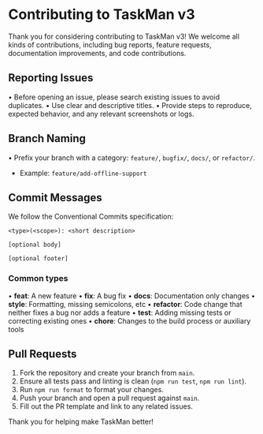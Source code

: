 # Contributing to TaskMan v3

Thank you for considering contributing to TaskMan v3! We welcome all kinds of contributions, including bug reports, feature requests, documentation improvements, and code contributions.

## Reporting Issues

• Before opening an issue, please search existing issues to avoid duplicates.
• Use clear and descriptive titles.
• Provide steps to reproduce, expected behavior, and any relevant screenshots or logs.

## Branch Naming

• Prefix your branch with a category: `feature/`, `bugfix/`, `docs/`, or `refactor/`.

- Example: `feature/add-offline-support`

## Commit Messages

We follow the Conventional Commits specification:

```text
<type>(<scope>): <short description>

[optional body]

[optional footer]
```

### Common types

• **feat**: A new feature
• **fix**: A bug fix
• **docs**: Documentation only changes
• **style**: Formatting, missing semicolons, etc
• **refactor**: Code change that neither fixes a bug nor adds a feature
• **test**: Adding missing tests or correcting existing ones
• **chore**: Changes to the build process or auxiliary tools

## Pull Requests

1. Fork the repository and create your branch from `main`.
2. Ensure all tests pass and linting is clean (`npm run test`, `npm run lint`).
3. Run `npm run format` to format your changes.
4. Push your branch and open a pull request against `main`.
5. Fill out the PR template and link to any related issues.

Thank you for helping make TaskMan better!
